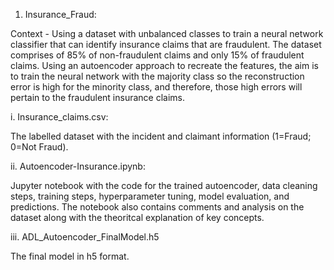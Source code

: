 1. Insurance_Fraud:

Context - Using a dataset with unbalanced classes to train a neural network classifier that can identify insurance claims that are fraudulent. The dataset comprises of 85% of non-fraudulent claims and only 15% of fraudulent claims. Using an autoencoder approach to recreate the features, the aim is to train the neural network with the majority class so the reconstruction error is high for the minority class, and therefore, those high errors will pertain to the fraudulent insurance claims.

i. Insurance_claims.csv:

The labelled dataset with the incident and claimant information (1=Fraud; 0=Not Fraud).

ii. Autoencoder-Insurance.ipynb:

Jupyter notebook with the code for the trained autoencoder, data cleaning steps, training steps, hyperparameter tuning, model evaluation, and predictions. The notebook also contains comments and analysis on the dataset along with the theoritcal explanation of key concepts.

iii. ADL_Autoencoder_FinalModel.h5

The final model in h5 format.

